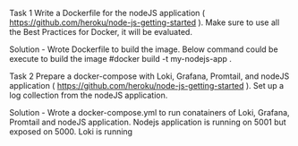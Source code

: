 Task 1 
Write a Dockerfile for the nodeJS application ( https://github.com/heroku/node-js-getting-started ). Make sure to use all the Best Practices for Docker, it will be evaluated.

Solution - 
Wrote Dockerfile to build the image. 
Below command could be execute to build the image
#docker build -t my-nodejs-app .

Task 2
Prepare a docker-compose with Loki, Grafana, Promtail, and nodeJS application ( https://github.com/heroku/node-js-getting-started ). Set up a log collection from the nodeJS application.

Solution -
Wrote a docker-compose.yml to run conatainers of Loki, Grafana, Promtail and nodeJS application.
Nodejs application is running on 5001 but exposed on 5000.
Loki is running 
